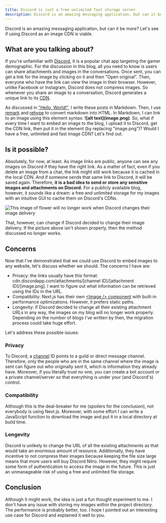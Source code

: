 ```yaml
---
title: Discord is just a free unlimited fast storage server
description: Discord is an amazing messaging application, but can it be more? Let's see if using Discord as an image CDN is viable.
---
```


Discord is an amazing messaging application, but can it be more? Let's see if using Discord as an image CDN is viable.

## What are you talking about?

If you're unfamiliar with [Discord](https://discord.com/), it is a popular chat app targeting the gamer demographic. For the discussion in this blog, all you need to know is users can share attachments and images in the conversations. Once sent, you can get a link for the image by clicking on it and then "Open original". Then, everyone who have the link can view the image in their browser. However, unlike Facebook or Instagram, Discord does not compress images. So whenever you share an image to a conversation, Discord generates a unique link to its [CDN](https://www.cloudflare.com/en-ca/learning/cdn/what-is-a-cdn/).

As discussed in ["Hello, World!"](https://www.ductran.net/posts/01G1YZY90F56DQ8S7BM3CRYGV0), I write these posts in Markdown. Then, I use [remark](https://github.com/remarkjs/remark) and [rehype](https://github.com/rehypejs/rehype) to convert markdown into HTML. In Markdown, I can link to an image using this element syntax: **\!\[alt text\]\(image.png\)**. So, what if every time I want to embed an image to the blog, I upload it to Discord, get the CDN link, then put it in the element (by replacing "image.png")? Would I have a free, unlimited and fast image CDN? Let's find out.

## Is it possible?

Absolutely, for now, at least. As image links are public, anyone can see any images on Discord if they have the right link. As a matter of fact, even if you delete an image from a chat, the link might still work because it is cached in the local CDN. And if someone sends that same link to Discord, it will be saved again. Therefore, **it is a bad idea to send or store any sensitive images and attachments on Discord.** For a publicly available blog, however, it sounds like a dream: a free and unlimited storage for my images with an intuitive GUI to cache them on Discord's CDNs.

![This image of flower will no longer work when Discord changes their image delivery](https://cdn.discordapp.com/attachments/972715461898829824/973123706886959144/pexels-evie-shaffer-11431628.jpg)

That, however, can change if Discord decided to change their image delivery. If the picture above isn't shown properly, then the method discussed no longer works.

## Concerns

Now that I've demonstrated that we could use Discord to embed images to any website, let's discuss whether we should. The concerns I have are:

- Privacy: the links usually have this format: cdn.discordapp.com/attachments/[channel ID]/[attachment ID]/\[image.png\]. I want to figure out what information can be retrieved using the IDs in the URL.
- Compatibility: Next.js has their own [\<Image \/\> component](https://nextjs.org/docs/api-reference/next/image) with built-in performance optimizations. However, it prefers static paths.
- Longevity: if Discord decided to change all their existing attachment URLs in any way, the images on my blog will no longer work properly. Depending on the number of blogs I've written by then, the migration process could take huge effort.

Let's address these possible issues:

### Privacy

To Discord, a [channel](https://discord.com/developers/docs/resources/channel#channel-object) ID points to a guild or direct message channel. Therefore, only the people who are in the same channel where the image is sent can figure out who originally sent it, which is information they already have. Moreover, if you literally trust no one, you can create a bot account or a private channel/server so that everything is under your (and Discord's) control.

### Compatibility

Although this is the deal-breaker for me (spoilers for the conclusion), not everybody is using Next.js. Moreover, with some effort I can write a JavaScript function to download the image and put it in a local directory at build time.

### Longevity

Discord is unlikely to change the URL of all the existing attachments as that would take an enormous amount of resource. Additionally, they have incentive to not compress their images because keeping the file size large means that more users will buy Discord Nitro. However, they might require some form of authentication to access the image in the future. This is just an unmanageable risk of using a free and unlimited file storage.

## Conclusion

Although it might work, the idea is just a fun thought experiment to me. I don't have any issue with storing my images within the project directory. The performance is probably better, too. I hope I pointed out an interesting use case for Discord and explained it well to you.
